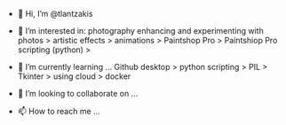 - 👋 Hi, I’m @tlantzakis
- 👀 I’m interested in:
  photography
    enhancing and experimenting with photos > 
      artistic effects > 
      animations > 
      Paintshop Pro > 
      Paintshiop Pro scripting (python) > 
- 🌱 I’m currently learning ...
  Github desktop > 
  python scripting > 
    PIL > 
    Tkinter > 
  using cloud > 
  docker
  
- 💞️ I’m looking to collaborate on ...
- 📫 How to reach me ...

<!---
tlantzakis/tlantzakis is a ✨ special ✨ repository because its `README.md` (this file) appears on your GitHub profile.
You can click the Preview link to take a look at your changes.
--->
